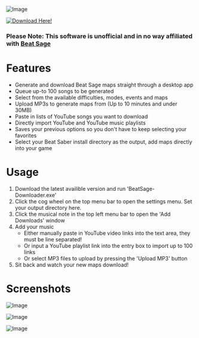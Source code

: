 ![Image](https://i.ibb.co/mRb1SkW/image.png)

[![Download Here!](https://i.ibb.co/LgcPy48/ezgif-com-gif-maker-1.png)](https://github.com/BadgerHobbs/BeatSage-Downloader/releases)

### Please Note: This software is unofficial and in no way affiliated with [Beat Sage](https://beatsage.com/#)



Features
======

- Generate and download Beat Sage maps straight through a desktop app
- Queue up-to 100 songs to be generated
- Select from the available difficulties, modes, events and maps
- Upload MP3s to generate maps from (Up to 10 minutes and under 30MB)
- Paste in lists of YouTube songs you want to download
- Directly import YouTube and YouTube music playlists
- Saves your previous options so you don't have to keep selecting your favorites
- Select your Beat Saber install directory as the output, add maps directly into your game


Usage
======

1. Download the latest availible version and run 'BeatSage-Downloader.exe'
2. Click the cog wheel on the top menu bar to open the settings menu. Set your output directory here.
3. Click the musical note in the top left menu bar to open the 'Add Downloads' window
4. Add your music
   - Either manually paste in YouTube video links into the text area, they must be line separated!
   - Or input a YouTube playlist link into the entry box to import up to 100 links
   - Or select MP3 files to upload by pressing the 'Upload MP3' button
5. Sit back and watch your new maps download!

Screenshots
======

![Image](https://i.ibb.co/0nmc1By/image.png)

![Image](https://i.ibb.co/jwLZ2Qy/image.png)

![Image](https://i.ibb.co/R9tTwSQ/image.png)
